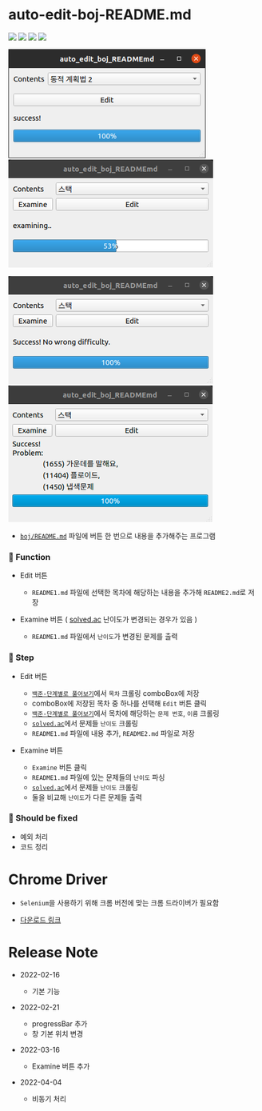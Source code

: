 # auto-edit-boj-README.md

<img src="https://img.shields.io/badge/Python-3776AB?style=flat-square&logo=python&logoColor=white"/> <img src="https://img.shields.io/badge/Selenium-43B02A?style=flat-square&logo=selenium&logoColor=white"/> <img src="https://img.shields.io/badge/PySide6-41CD52?style=flat-square&logo=qt&logoColor=white"/> <img src="https://img.shields.io/badge/BeautifulSoup4-41454A?style=flat-square&logoColor=white"/>

![preview](./preview.png)
![preview3](./preview3.png)

![preview4](./preview4.png)
![preview2](./preview2.png)

* [`boj/README.md`](https://github.com/kkg5/boj#%EB%B0%B1%EC%A4%80boj-) 파일에 버튼 한 번으로 내용을 추가해주는 프로그램

 ### 🚴 Function

 * Edit 버튼
   - `README1.md` 파일에 선택한 목차에 해당하는 내용을 추가해 `README2.md`로 저장

 * Examine 버튼 ( [solved.ac](https://solved.ac) 난이도가 변경되는 경우가 있음 )
   - `README1.md` 파일에서 `난이도`가 변경된 문제를 출력

### 👣 Step

* Edit 버튼
  - [`백준-단계별로 풀어보기`](https://www.acmicpc.net/step)에서 `목차` 크롤링 comboBox에 저장
  - comboBox에 저장된 목차 중 하나를 선택해 `Edit` 버튼 클릭
  - [`백준-단계별로 풀어보기`](https://www.acmicpc.net/step)에서 목차에 해당하는 `문제 번호`, `이름` 크롤링
  - [`solved.ac`](https://solved.ac)에서 문제들 `난이도` 크롤링
  - `README1.md` 파일에 내용 추가, `README2.md` 파일로 저장

* Examine 버튼
  - `Examine` 버튼 클릭
  - `README1.md` 파일에 있는 문제들의 `난이도` 파싱
  - [`solved.ac`](https://solved.ac)에서 문제들 `난이도` 크롤링
  - 둘을 비교해 `난이도`가 다른 문제들 출력

### 🔧 Should be fixed

* 예외 처리
* 코드 정리

# Chrome Driver

- `Selenium`을 사용하기 위해 크롬 버전에 맞는 크롬 드라이버가 필요함

- [다운로드 링크](https://sites.google.com/chromium.org/driver) 

# Release Note

* 2022-02-16
  * 기본 기능

* 2022-02-21
  * progressBar 추가
  * 창 기본 위치 변경

* 2022-03-16
  * Examine 버튼 추가

* 2022-04-04
  * 비동기 처리
